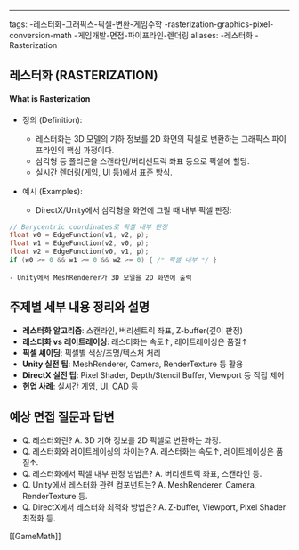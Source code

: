 ---
tags:
-레스터화-그래픽스-픽셀-변환-게임수학
-rasterization-graphics-pixel-conversion-math
-게임개발-면접-파이프라인-렌더링
aliases:
-레스터화
-Rasterization

## 레스터화 (RASTERIZATION)

#### What is Rasterization

- 정의 (Definition):
	- 레스터화는 3D 모델의 기하 정보를 2D 화면의 픽셀로 변환하는 그래픽스 파이프라인의 핵심 과정이다.
	- 삼각형 등 폴리곤을 스캔라인/버리센트릭 좌표 등으로 픽셀에 할당.
	- 실시간 렌더링(게임, UI 등)에서 표준 방식.

- 예시 (Examples):
	- DirectX/Unity에서 삼각형을 화면에 그릴 때 내부 픽셀 판정:
```c
// Barycentric coordinates로 픽셀 내부 판정
float w0 = EdgeFunction(v1, v2, p);
float w1 = EdgeFunction(v2, v0, p);
float w2 = EdgeFunction(v0, v1, p);
if (w0 >= 0 && w1 >= 0 && w2 >= 0) { /* 픽셀 내부 */ }
```
	- Unity에서 MeshRenderer가 3D 모델을 2D 화면에 출력

## 주제별 세부 내용 정리와 설명
- **레스터화 알고리즘**: 스캔라인, 버리센트릭 좌표, Z-buffer(깊이 판정)
- **래스터화 vs 레이트레이싱**: 래스터화는 속도↑, 레이트레이싱은 품질↑
- **픽셀 셰이딩**: 픽셀별 색상/조명/텍스처 처리
- **Unity 실전 팁**: MeshRenderer, Camera, RenderTexture 등 활용
- **DirectX 실전 팁**: Pixel Shader, Depth/Stencil Buffer, Viewport 등 직접 제어
- **현업 사례**: 실시간 게임, UI, CAD 등

## 예상 면접 질문과 답변
- Q. 레스터화란?
  A. 3D 기하 정보를 2D 픽셀로 변환하는 과정.
- Q. 레스터화와 레이트레이싱의 차이는?
  A. 래스터화는 속도↑, 레이트레이싱은 품질↑.
- Q. 레스터화에서 픽셀 내부 판정 방법은?
  A. 버리센트릭 좌표, 스캔라인 등.
- Q. Unity에서 레스터화 관련 컴포넌트는?
  A. MeshRenderer, Camera, RenderTexture 등.
- Q. DirectX에서 레스터화 최적화 방법은?
  A. Z-buffer, Viewport, Pixel Shader 최적화 등. 



[[GameMath]]

